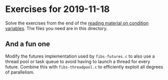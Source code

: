 # Exercises for 2019-11-18

Solve the exercises from the end of the [reading material on condition
variables](http://pages.cs.wisc.edu/~remzi/OSTEP/threads-cv.pdf).  The
files you need are in this directory.

## And a fun one

Modify the futures implementation used by `fibs-futures.c` to also use
a thread pool or task queue to avoid having to launch a thread for
every future.  Combine this with `fibs-threadpool.c` to efficiently
exploit all degrees of parallelism.
